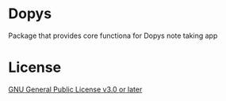 # Dopys

Package that provides core functiona for Dopys note taking app


# License

[GNU General Public License v3.0 or later](https://spdx.org/licenses/GPL-3.0-or-later.html)
